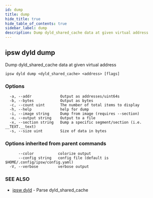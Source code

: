 ```yaml
---
id: dump
title: dump
hide_title: true
hide_table_of_contents: true
sidebar_label: dump
description: Dump dyld_shared_cache data at given virtual address
---
```

## ipsw dyld dump

Dump dyld_shared_cache data at given virtual address

```
ipsw dyld dump <dyld_shared_cache> <address> [flags]
```

### Options

```
  -a, --addr             Output as addresses/uint64s
  -b, --bytes            Output as bytes
  -c, --count uint       The number of total items to display
  -h, --help             help for dump
  -i, --image string     Dump from image (requires --section)
  -o, --output string    Output to a file
  -x, --section string   Dump a specific segment/section (i.e. __TEXT.__text)
  -s, --size uint        Size of data in bytes
```

### Options inherited from parent commands

```
      --color           colorize output
      --config string   config file (default is $HOME/.config/ipsw/config.yaml)
  -V, --verbose         verbose output
```

### SEE ALSO

* [ipsw dyld](/docs/cli/ipsw/dyld)	 - Parse dyld_shared_cache

